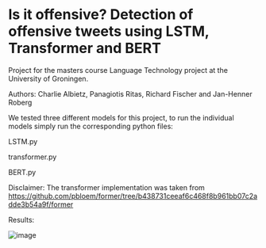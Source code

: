 # Is it offensive? Detection of offensive tweets using LSTM, Transformer and BERT

Project for the masters course Language Technology project at the University of Groningen.

Authors: Charlie Albietz, Panagiotis Ritas, Richard Fischer and Jan-Henner Roberg

We tested three different models for this project, to run the individual models simply run the corresponding python files:

LSTM.py

transformer.py

BERT.py

Disclaimer: The transformer implementation was taken from https://github.com/pbloem/former/tree/b438731ceeaf6c468f8b961bb07c2adde3b54a9f/former

Results:

![image](https://user-images.githubusercontent.com/54030130/122365985-72cdde00-cf5b-11eb-8565-b7f3a084afd2.png)
